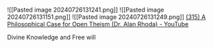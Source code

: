 ![[Pasted image 20240726131241.png]]
![[Pasted image 20240726131151.png]]
![[Pasted image 20240726131249.png]]
[(315) A Philosophical Case for Open Theism (Dr. Alan Rhoda) - YouTube](https://www.youtube.com/watch?v=waSS4jY0-sQ&ab_channel=TheAnalyticChristian)


Divine Knowledge and Free will

